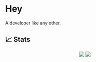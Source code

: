 # Hey

A developer like any other.

## 📈 Stats
<p align="center">
  <img src="https://github-readme-stats.vercel.app/api?username=emiircane&show_icons=true&theme=github_dark" />
  <img src="https://github-readme-stats.vercel.app/api/top-langs/?username=emiircane&layout=compact&theme=github_dark" />
</p>
